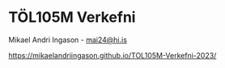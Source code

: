 # TÖL105M Verkefni
Mikael Andri Ingason - mai24@hi.is
  
https://mikaelandriingason.github.io/TOL105M-Verkefni-2023/
